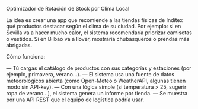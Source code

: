 Optimizador de Rotación de Stock por Clima Local

La idea es crear una app que recomiende a las tiendas físicas de Inditex qué productos destacar según el clima de su ciudad. Por ejemplo: si en Sevilla va a hacer mucho calor, el sistema recomendaría priorizar camisetas o vestidos. Si en Bilbao va a llover, mostraría chubasqueros o prendas más abrigadas.

Cómo funciona:

— Tú cargas el catálogo de productos con sus categorías y estaciones (por ejemplo, primavera, verano...).
— El sistema usa una fuente de datos meteorológicos abierta (como Open-Meteo o WeatherAPI, algunas tienen modo sin API-key).
— Con una lógica simple (si temperatura > 25, sugerir ropa de verano...), el sistema genera un informe por tienda.
— Se muestra por una API REST que el equipo de logística podría usar.